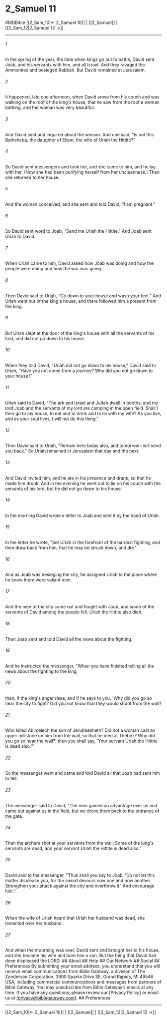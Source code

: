 # 2_Samuel 11
#MDBible
[[2_Sam_10|← 2_Samuel 10]] | [[2_Samuel]] | [[2_Sam_12|2_Samuel 12 →]]

***


###### 1 
In the spring of the year, the time when kings go out to battle, David sent Joab, and his servants with him, and all Israel. And they ravaged the Ammonites and besieged Rabbah. But David remained at Jerusalem. 

###### 2 
It happened, late one afternoon, when David arose from his couch and was walking on the roof of the king's house, that he saw from the roof a woman bathing; and the woman was very beautiful. 

###### 3 
And David sent and inquired about the woman. And one said, "Is not this Bathsheba, the daughter of Eliam, the wife of Uriah the Hittite?" 

###### 4 
So David sent messengers and took her, and she came to him, and he lay with her. (Now she had been purifying herself from her uncleanness.) Then she returned to her house. 

###### 5 
And the woman conceived, and she sent and told David, "I am pregnant." 

###### 6 
So David sent word to Joab, "Send me Uriah the Hittite." And Joab sent Uriah to David. 

###### 7 
When Uriah came to him, David asked how Joab was doing and how the people were doing and how the war was going. 

###### 8 
Then David said to Uriah, "Go down to your house and wash your feet." And Uriah went out of the king's house, and there followed him a present from the king. 

###### 9 
But Uriah slept at the door of the king's house with all the servants of his lord, and did not go down to his house. 

###### 10 
When they told David, "Uriah did not go down to his house," David said to Uriah, "Have you not come from a journey? Why did you not go down to your house?" 

###### 11 
Uriah said to David, "The ark and Israel and Judah dwell in booths, and my lord Joab and the servants of my lord are camping in the open field. Shall I then go to my house, to eat and to drink and to lie with my wife? As you live, and as your soul lives, I will not do this thing." 

###### 12 
Then David said to Uriah, "Remain here today also, and tomorrow I will send you back." So Uriah remained in Jerusalem that day and the next. 

###### 13 
And David invited him, and he ate in his presence and drank, so that he made him drunk. And in the evening he went out to lie on his couch with the servants of his lord, but he did not go down to his house. 

###### 14 
In the morning David wrote a letter to Joab and sent it by the hand of Uriah. 

###### 15 
In the letter he wrote, "Set Uriah in the forefront of the hardest fighting, and then draw back from him, that he may be struck down, and die." 

###### 16 
And as Joab was besieging the city, he assigned Uriah to the place where he knew there were valiant men. 

###### 17 
And the men of the city came out and fought with Joab, and some of the servants of David among the people fell. Uriah the Hittite also died. 

###### 18 
Then Joab sent and told David all the news about the fighting. 

###### 19 
And he instructed the messenger, "When you have finished telling all the news about the fighting to the king, 

###### 20 
then, if the king's anger rises, and if he says to you, 'Why did you go so near the city to fight? Did you not know that they would shoot from the wall? 

###### 21 
Who killed Abimelech the son of Jerubbesheth? Did not a woman cast an upper millstone on him from the wall, so that he died at Thebez? Why did you go so near the wall?' then you shall say, 'Your servant Uriah the Hittite is dead also.'" 

###### 22 
So the messenger went and came and told David all that Joab had sent him to tell. 

###### 23 
The messenger said to David, "The men gained an advantage over us and came out against us in the field, but we drove them back to the entrance of the gate. 

###### 24 
Then the archers shot at your servants from the wall. Some of the king's servants are dead, and your servant Uriah the Hittite is dead also." 

###### 25 
David said to the messenger, "Thus shall you say to Joab, 'Do not let this matter displease you, for the sword devours now one and now another. Strengthen your attack against the city and overthrow it.' And encourage him." 

###### 26 
When the wife of Uriah heard that Uriah her husband was dead, she lamented over her husband. 

###### 27 
And when the mourning was over, David sent and brought her to his house, and she became his wife and bore him a son. But the thing that David had done displeased the LORD. ## About ## Help ## Our Network ## Social ## Preferences By submitting your email address, you understand that you will receive email communications from Bible Gateway, a division of The Zondervan Corporation, 3900 Sparks Drive SE, Grand Rapids, MI 49546 USA, including commercial communications and messages from partners of Bible Gateway. You may unsubscribe from Bible Gateway&rsquo;s emails at any time. If you have any questions, please review our [Privacy Policy] or email us at [privacy@biblegateway.com]. ## Preferences

***

[[2_Sam_10|← 2_Samuel 10]] | [[2_Samuel]] | [[2_Sam_12|2_Samuel 12 →]]
